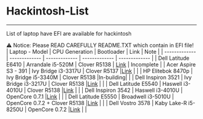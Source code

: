 # Hackintosh-List
---
List of laptop have EFI are available for hackintosh 

⚠️ Notice: Please READ CAREFULLY README.TXT which contain in EFI file!
| Laptop - Model | CPU Generation | Bootloader | Link | Note |
| ------------- | ------------- | ------------- | ------------- | ------------- |
| Dell Latitude E6410 | Arrandale i5-520M | Clover R5138 | [Link](https://github.com/quynkk5/Hackintosh-List/blob/31d0088d24a6b90676f079f5f89239c9664b3ddd/EFI/Dell%20Latitude%20E6410.zip) | Incomplete |
| Acer Aspire S3 - 391 | Ivy Bridge i3-3317U | Clover R5137 |[Link](https://github.com/quynkk5/Hackintosh-List/blob/b166557863fd21164be63c472b0b3da73aeb4ea7/EFI/Acer%20Aspire%20S3-391.zip) | |
| HP Elitebok 8470p | Ivy Bridge i5-3340M | Clover R5138 |In-building| |
| Dell Inspiron 3521 | Ivy Bridge i3-3217U | Clover R5138 |[Link](https://github.com/quynkk5/Hackintosh-List/blob/3d5d7d0ba65efe396d3a84cd2b5a745510a56f68/EFI/Dell%20Inspiron%203521.zip) | |
| Dell Latitude E5540 | Haswell i3-4010U | Clover R5138 |[Link](https://github.com/quynkk5/Hackintosh-List/blob/3d5d7d0ba65efe396d3a84cd2b5a745510a56f68/EFI/Dell%20Latitude%20E5540.zip) | |
| Dell Inspiron 3542 | Haswell i3-4010U | OpenCore 0.7.1 |[Link](https://github.com/quynkk5/Hackintosh-List/blob/3d5d7d0ba65efe396d3a84cd2b5a745510a56f68/EFI/Dell%20Inspiron%203542.zip) | |
| Dell Latitude E5550 | Broadwell i3-5010U | OpenCore 0.7.2 + Clover R5138 |[Link](https://github.com/quynkk5/Hackintosh-List/blob/3d5d7d0ba65efe396d3a84cd2b5a745510a56f68/EFI/Dell%20Latitude%20E5550.zip) | |
| Dell Vostro 3578 | Kaby Lake-R i5-8250U | OpenCore 0.7.2 |[Link](https://github.com/quynkk5/Hackintosh-List/blob/3d5d7d0ba65efe396d3a84cd2b5a745510a56f68/EFI/Dell%20Vostro%203578.zip) | |
